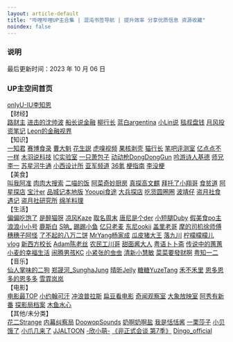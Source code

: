 ```yaml
---
layout: article-default
title: "哔哩哔哩UP主合集 | 混沌书签导航 | 提升效率 分享优质信息 资源收藏"
noindex: false
---
```


<article>
    <h3>说明</h3>
        最后更新时间：2023 年 10 月 06 日
    <h3>UP主空间首页</h3>
    <a target="_blank" rel="noopener nofollow noreferrer" href="https://space.bilibili.com/1280537847/video">onIyU-IU李知恩</a>
    <br>【财经】<br>
    <a target="_blank" rel="noopener nofollow noreferrer" href="https://space.bilibili.com/10942353/video">路财主</a>
    <a target="_blank" rel="noopener nofollow noreferrer" href="https://space.bilibili.com/19201320/video">进击的沈帅波</a>
    <a target="_blank" rel="noopener nofollow noreferrer" href="https://space.bilibili.com/1447361032/video">船长说金融</a>
    <a target="_blank" rel="noopener nofollow noreferrer" href="https://space.bilibili.com/23326926/video">柳行长</a>
    <a target="_blank" rel="noopener nofollow noreferrer" href="https://space.bilibili.com/432597324/video">蓝白argentina</a>
    <a target="_blank" rel="noopener nofollow noreferrer" href="https://space.bilibili.com/520819684/video">小Lin说</a>
    <a target="_blank" rel="noopener nofollow noreferrer" href="https://space.bilibili.com/628122353/video">毯叔盘钱</a>
    <a target="_blank" rel="noopener nofollow noreferrer" href="https://space.bilibili.com/67738074/video">月风投资笔记</a>
    <a target="_blank" rel="noopener nofollow noreferrer" href="https://space.bilibili.com/86888208/video">Leon的金融视界</a>
    <br>【知识】<br>
    <a target="_blank" rel="noopener nofollow noreferrer" href="https://space.bilibili.com/1780540121/video">一知君</a>
    <a target="_blank" rel="noopener nofollow noreferrer" href="https://space.bilibili.com/1937308559/video">赛博食录</a>
    <a target="_blank" rel="noopener nofollow noreferrer" href="https://space.bilibili.com/1969444616/video">曹大魁</a>
    <a target="_blank" rel="noopener nofollow noreferrer" href="https://space.bilibili.com/25480023/video">花生説</a>
    <a target="_blank" rel="noopener nofollow noreferrer" href="https://space.bilibili.com/296399504/video">虎嗅视频</a>
    <a target="_blank" rel="noopener nofollow noreferrer" href="https://space.bilibili.com/313573880/video">果核剥壳</a>
    <a target="_blank" rel="noopener nofollow noreferrer" href="https://space.bilibili.com/351196172/video">猫行长</a>
    <a target="_blank" rel="noopener nofollow noreferrer" href="https://space.bilibili.com/367877/video">笔吧评测室</a>
    <a target="_blank" rel="noopener nofollow noreferrer" href="https://space.bilibili.com/407054668/video">亿点点不一样</a>
    <!-- <a target="_blank" rel="noopener nofollow noreferrer" href="https://space.bilibili.com/4324529/video">夏冰雹频道</a> -->
    <a target="_blank" rel="noopener nofollow noreferrer" href="https://space.bilibili.com/477278/video">木羽说科技</a>
    <a target="_blank" rel="noopener nofollow noreferrer" href="https://space.bilibili.com/486287787/video">IC实验室</a>        
    <a target="_blank" rel="noopener nofollow noreferrer" href="https://space.bilibili.com/495224316/video">一只萧包子</a>
    <a target="_blank" rel="noopener nofollow noreferrer" href="https://space.bilibili.com/490494088/video">动动枪DongDongGun</a>
    <a target="_blank" rel="noopener nofollow noreferrer" href="https://space.bilibili.com/510856133/video">吟游诗人基德</a>
    <a target="_blank" rel="noopener nofollow noreferrer" href="https://space.bilibili.com/517937049/video">师兄李一</a>
    <a target="_blank" rel="noopener nofollow noreferrer" href="https://space.bilibili.com/598464467/video">苏星河牛通</a>
    <a target="_blank" rel="noopener nofollow noreferrer" href="https://space.bilibili.com/516314798/video">小西设计所</a>
    <a target="_blank" rel="noopener nofollow noreferrer" href="https://space.bilibili.com/51705359/video">亚军频道</a>
    <a target="_blank" rel="noopener nofollow noreferrer" href="https://space.bilibili.com/90183256/video">36氪</a>
    <a target="_blank" rel="noopener nofollow noreferrer" href="https://space.bilibili.com/94510621/video">梗指南</a>
    <a target="_blank" rel="noopener nofollow noreferrer" href="https://space.bilibili.com/385032908/video">李没梗</a>
    <br>【美食】<br>
    <a target="_blank" rel="noopener nofollow noreferrer" href="https://space.bilibili.com/1937178992/video">叫我阿准</a>
    <a target="_blank" rel="noopener nofollow noreferrer" href="https://space.bilibili.com/207346018/video">肉肉大搜索</a>
    <a target="_blank" rel="noopener nofollow noreferrer" href="https://space.bilibili.com/29329085/video">二喵的饭</a>
    <a target="_blank" rel="noopener nofollow noreferrer" href="https://space.bilibili.com/34279833/video">阿菜奇妙厨房</a>
    <a target="_blank" rel="noopener nofollow noreferrer" href="https://space.bilibili.com/3493080560830654/video">真探高文麒</a>
    <a target="_blank" rel="noopener nofollow noreferrer" href="https://space.bilibili.com/353539995/video">拜托了小翔哥</a>
    <a target="_blank" rel="noopener nofollow noreferrer" href="https://space.bilibili.com/39627524/video">食贫道</a>
    <a target="_blank" rel="noopener nofollow noreferrer" href="https://space.bilibili.com/398581197/video">阿星探店</a>
    <a target="_blank" rel="noopener nofollow noreferrer" href="https://space.bilibili.com/415837126/video">宝汁er</a>
    <a target="_blank" rel="noopener nofollow noreferrer" href="https://space.bilibili.com/429582883/video">品城记本地版</a>
    <a target="_blank" rel="noopener nofollow noreferrer" href="https://space.bilibili.com/452412746/video">Yooupi食途</a>
    <a target="_blank" rel="noopener nofollow noreferrer" href="https://space.bilibili.com/477273422/video">大兵探店</a>
    <a target="_blank" rel="noopener nofollow noreferrer" href="https://space.bilibili.com/483818625/video">吃货圆圈圈</a>
    <a target="_blank" rel="noopener nofollow noreferrer" href="https://space.bilibili.com/5771902/video">波靖仔</a>
    <a target="_blank" rel="noopener nofollow noreferrer" href="https://space.bilibili.com/99157282/video">盗月社食遇记</a>
    <a target="_blank" rel="noopener nofollow noreferrer" href="https://space.bilibili.com/179258807/video">盗月社研究所</a>
    <a target="_blank" rel="noopener nofollow noreferrer" href="https://space.bilibili.com/18202105/video">绵羊料理</a>
    <br>【生活】<br>
    <a target="_blank" rel="noopener nofollow noreferrer" href="https://space.bilibili.com/12295034/video">偏偏吃饱了</a>
    <a target="_blank" rel="noopener nofollow noreferrer" href="https://space.bilibili.com/1236558653/video">是醉猫呀</a>
    <a target="_blank" rel="noopener nofollow noreferrer" href="https://space.bilibili.com/14110780/video">凉风Kaze</a>
    <a target="_blank" rel="noopener nofollow noreferrer" href="https://space.bilibili.com/14450608/video">取名周末</a>
    <a target="_blank" rel="noopener nofollow noreferrer" href="https://space.bilibili.com/182481858/video">唐尼是个der</a>
    <a target="_blank" rel="noopener nofollow noreferrer" href="https://space.bilibili.com/202346397/video">小短腿Duby</a>
    <a target="_blank" rel="noopener nofollow noreferrer" href="https://space.bilibili.com/26139491/video">假美食po主</a>
    <a target="_blank" rel="noopener nofollow noreferrer" href="https://space.bilibili.com/410904791/video">浪浪小小号</a>
    <a target="_blank" rel="noopener nofollow noreferrer" href="https://space.bilibili.com/26439953/video">鹿斯白</a>
    <a target="_blank" rel="noopener nofollow noreferrer" href="https://space.bilibili.com/273139194/video">S呐_</a>
    <a target="_blank" rel="noopener nofollow noreferrer" href="https://space.bilibili.com/275016013/video">踢踢小鱼</a>
    <a target="_blank" rel="noopener nofollow noreferrer" href="https://space.bilibili.com/276453717/video">亿只老麦</a>
    <a target="_blank" rel="noopener nofollow noreferrer" href="https://space.bilibili.com/285499073/video">东尼ookii</a>
    <a target="_blank" rel="noopener nofollow noreferrer" href="https://space.bilibili.com/285571498/video">盖里老哥</a>
    <a target="_blank" rel="noopener nofollow noreferrer" href="https://space.bilibili.com/3493117728656046/video">摩的司机徐师傅</a>
    <a target="_blank" rel="noopener nofollow noreferrer" href="https://space.bilibili.com/38567222/video">穗穗子阿怪</a>
    <a target="_blank" rel="noopener nofollow noreferrer" href="https://space.bilibili.com/395936853/video">了不起的八万二饼</a>
    <a target="_blank" rel="noopener nofollow noreferrer" href="https://space.bilibili.com/39915398/video">MrYang杨家成</a>
    <a target="_blank" rel="noopener nofollow noreferrer" href="https://space.bilibili.com/40178995/video">瓜皮猪大王</a>
    <a target="_blank" rel="noopener nofollow noreferrer" href="https://space.bilibili.com/470962000/video">落九川</a>
    <a target="_blank" rel="noopener nofollow noreferrer" href="https://space.bilibili.com/471367616/video">柠檬檬檬儿vlog</a>
    <a target="_blank" rel="noopener nofollow noreferrer" href="https://space.bilibili.com/472556049/video">新西方校长</a>
    <a target="_blank" rel="noopener nofollow noreferrer" href="https://space.bilibili.com/476819048/video">Adam陈老丝</a>
    <a target="_blank" rel="noopener nofollow noreferrer" href="https://space.bilibili.com/487215770/video">农民工川哥</a>
    <a target="_blank" rel="noopener nofollow noreferrer" href="https://space.bilibili.com/488375672/video">甜面酱大人</a>
    <a target="_blank" rel="noopener nofollow noreferrer" href="https://space.bilibili.com/49637627/video">粤语卜卜斋</a>
    <a target="_blank" rel="noopener nofollow noreferrer" href="https://space.bilibili.com/50107323/video">传说中的蕙蕙</a>
    <a target="_blank" rel="noopener nofollow noreferrer" href="https://space.bilibili.com/513527793/video">小麦的幸福生活</a>
    <a target="_blank" rel="noopener nofollow noreferrer" href="https://space.bilibili.com/519552569/video">闹腾男孩KC</a>
    <a target="_blank" rel="noopener nofollow noreferrer" href="https://space.bilibili.com/6087825/video">小紧张的虫虫</a>
    <a target="_blank" rel="noopener nofollow noreferrer" href="https://space.bilibili.com/699928307/video">清新小慧敏</a>
    <a target="_blank" rel="noopener nofollow noreferrer" href="https://space.bilibili.com/73285222/video">菜菜要發财啊</a>
    <a target="_blank" rel="noopener nofollow noreferrer" href="https://space.bilibili.com/95515699/video">粤知一二</a>
    <br>【音乐】<br>
    <a target="_blank" rel="noopener nofollow noreferrer" href="https://space.bilibili.com/11775980/video">仙人掌味的二狗</a>
    <a target="_blank" rel="noopener nofollow noreferrer" href="https://space.bilibili.com/1272878753/video">郑晟河_SunghaJung</a>
    <a target="_blank" rel="noopener nofollow noreferrer" href="https://space.bilibili.com/20489665/video">晴昕Jelly</a>
    <a target="_blank" rel="noopener nofollow noreferrer" href="https://space.bilibili.com/301973730/video">糖糖YuzeTang</a>
    <a target="_blank" rel="noopener nofollow noreferrer" href="https://space.bilibili.com/31895907/video">禾不禾里</a>
    <a target="_blank" rel="noopener nofollow noreferrer" href="https://space.bilibili.com/39478510/video">恩多恩多的恩多多</a>
    <a target="_blank" rel="noopener nofollow noreferrer" href="https://space.bilibili.com/78201/video">雪霏岚岚</a>
    <br>【电影】<br>
    <a target="_blank" rel="noopener nofollow noreferrer" href="https://space.bilibili.com/17819768/video">电影最TOP</a>
    <a target="_blank" rel="noopener nofollow noreferrer" href="https://space.bilibili.com/23947287/video">小约翰可汗</a>
    <a target="_blank" rel="noopener nofollow noreferrer" href="https://space.bilibili.com/290548469/video">冲浪普拉斯</a>
    <a target="_blank" rel="noopener nofollow noreferrer" href="https://space.bilibili.com/33488229/video">扁豆看电影</a>
    <a target="_blank" rel="noopener nofollow noreferrer" href="https://space.bilibili.com/454719565/video">奇闻观察室</a>
    <a target="_blank" rel="noopener nofollow noreferrer" href="https://space.bilibili.com/49246269/video">大象放映室</a>
    <a target="_blank" rel="noopener nofollow noreferrer" href="https://space.bilibili.com/505184292/video">阿秀有新番</a>
    <a target="_blank" rel="noopener nofollow noreferrer" href="https://space.bilibili.com/511110116/video">探影局档案</a>
    <a target="_blank" rel="noopener nofollow noreferrer" href="https://space.bilibili.com/927587/video">木鱼水心</a>
    <br>【其他/未分类】<br>
    <a target="_blank" rel="noopener nofollow noreferrer" href="https://space.bilibili.com/107486042/video">花二Strange</a>
    <a target="_blank" rel="noopener nofollow noreferrer" href="https://space.bilibili.com/1218286288/video">内幕纠察局</a>
    <a target="_blank" rel="noopener nofollow noreferrer" href="https://space.bilibili.com/1241276309/video">DoowopSounds</a>
    <a target="_blank" rel="noopener nofollow noreferrer" href="https://space.bilibili.com/137910465/video">奶啊奶啊盐</a>
    <a target="_blank" rel="noopener nofollow noreferrer" href="https://space.bilibili.com/171474500/video">我是恬恬酱</a>
    <a target="_blank" rel="noopener nofollow noreferrer" href="https://space.bilibili.com/2871017/video">一栗莎子</a>
    <a target="_blank" rel="noopener nofollow noreferrer" href="https://space.bilibili.com/31220044/video">小贝饿了</a>
    <a target="_blank" rel="noopener nofollow noreferrer" href="https://space.bilibili.com/474857200/video">小爪几来了</a>
    <a target="_blank" rel="noopener nofollow noreferrer" href="https://space.bilibili.com/507866514/video">JJALTOON</a>
    <a target="_blank" rel="noopener nofollow noreferrer" href="https://space.bilibili.com/8366990/video">-欣小萌-</a>
    <a target="_blank" rel="noopener nofollow noreferrer" href="https://www.bilibili.com/bangumi/play/ss41442">《非正式会谈 第7季》</a>
    <a target="_blank" rel="noopener nofollow noreferrer" href="https://space.bilibili.com/1043914429/video">Dingo_official</a>
</article>
